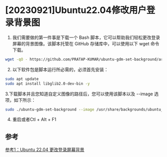 # [20230921]Ubuntu22.04修改用户登录背景图
 1. 我们需要做的第一件事是下载一个 Bash 脚本，它可以帮助我们轻松更改登录屏幕的背景图像。该脚本托管在 GitHub 存储库中，可以使用以下 wget 命令下载。
 ```bash
wget -qO - https://github.com/PRATAP-KUMAR/ubuntu-gdm-set-background/archive/main.tar.gz | tar zx --strip-components=1 ubuntu-gdm-set-background-main/ubuntu-gdm-set-background
 ```
 2. 以下软件包是脚本运行所必需的，必须首先安装：
``` bash
sudo apt update
sudo apt install libglib2.0-dev-bin -y
```

  3.下载脚本并且您知道自定义图像的路径后，您可以使用该脚本以及 --image 选项，如下所示：
```bash
sudo ./ubuntu-gdm-set-background --image /usr/share/backgrounds/ubuntu_by_arman1992.jpg
```

  4. 重启或者Ctl + Alt + F1


## 参考
[参考1：Ubuntu 22.04 更改登录屏幕背景](https://cn.linux-console.net/?p=10117#gsc.tab=0)